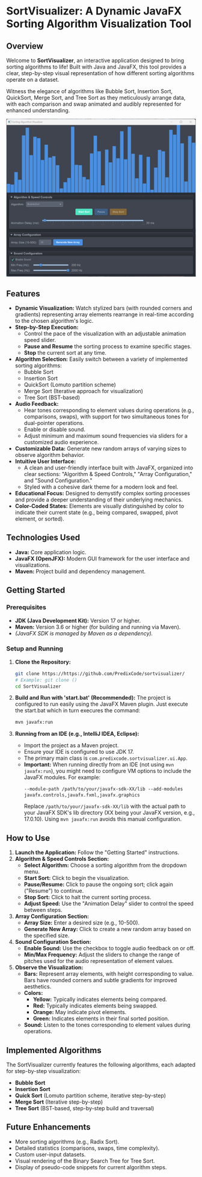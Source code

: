 # SortVisualizer: A Dynamic JavaFX Sorting Algorithm Visualization Tool

## Overview

Welcome to **SortVisualizer**, an interactive application designed to bring sorting algorithms to life! Built with Java and JavaFX, this tool provides a clear, step-by-step visual representation of how different sorting algorithms operate on a dataset.

Witness the elegance of algorithms like Bubble Sort, Insertion Sort, QuickSort, Merge Sort, and Tree Sort as they meticulously arrange data, with each comparison and swap animated and audibly represented for enhanced understanding.

![SortVisualizer UI](./GUI.png) 

## Features

* **Dynamic Visualization:** Watch stylized bars (with rounded corners and gradients) representing array elements rearrange in real-time according to the chosen algorithm's logic.
* **Step-by-Step Execution:**
    * Control the pace of the visualization with an adjustable animation speed slider.
    * **Pause and Resume** the sorting process to examine specific stages.
    * **Stop** the current sort at any time.
* **Algorithm Selection:** Easily switch between a variety of implemented sorting algorithms:
    * Bubble Sort
    * Insertion Sort
    * QuickSort (Lomuto partition scheme)
    * Merge Sort (Iterative approach for visualization)
    * Tree Sort (BST-based)
* **Audio Feedback:**
    * Hear tones corresponding to element values during operations (e.g., comparisons, swaps), with support for two simultaneous tones for dual-pointer operations.
    * Enable or disable sound.
    * Adjust minimum and maximum sound frequencies via sliders for a customized audio experience.
* **Customizable Data:** Generate new random arrays of varying sizes to observe algorithm behavior.
* **Intuitive User Interface:**
    * A clean and user-friendly interface built with JavaFX, organized into clear sections: "Algorithm & Speed Controls," "Array Configuration," and "Sound Configuration."
    * Styled with a cohesive dark theme for a modern look and feel.
* **Educational Focus:** Designed to demystify complex sorting processes and provide a deeper understanding of their underlying mechanics.
* **Color-Coded States:** Elements are visually distinguished by color to indicate their current state (e.g., being compared, swapped, pivot element, or sorted).

## Technologies Used

* **Java:** Core application logic.
* **JavaFX (OpenJFX):** Modern GUI framework for the user interface and visualizations.
* **Maven:** Project build and dependency management.

## Getting Started

### Prerequisites

* **JDK (Java Development Kit):** Version 17 or higher.
* **Maven:** Version 3.6 or higher (for building and running via Maven).
* *(JavaFX SDK is managed by Maven as a dependency).*

### Setup and Running

1.  **Clone the Repository:**
    ```bash
    git clone https://https://github.com/PredixCode/sortvisualizer/
    # Example: git clone ()
    cd SortVisualizer
    ```

2.  **Build and Run with 'start.bat' (Recommended):**
    The project is configured to run easily using the JavaFX Maven plugin.
    Just execute the start.bat which in turn execures the command:
    ```bash
    mvn javafx:run
    ```


3.  **Running from an IDE (e.g., IntelliJ IDEA, Eclipse):**
    * Import the project as a Maven project.
    * Ensure your IDE is configured to use JDK 17.
    * The primary main class is `com.predixcode.sortvisualizer.ui.App`.
    * **Important:** When running directly from an IDE (not using `mvn javafx:run`), you might need to configure VM options to include the JavaFX modules. For example:
        ```
        --module-path /path/to/your/javafx-sdk-XX/lib --add-modules javafx.controls,javafx.fxml,javafx.graphics 
        ```
        Replace `/path/to/your/javafx-sdk-XX/lib` with the actual path to your JavaFX SDK's lib directory (XX being your JavaFX version, e.g., 17.0.10). Using `mvn javafx:run` avoids this manual configuration.

## How to Use

1.  **Launch the Application:** Follow the "Getting Started" instructions.
2.  **Algorithm & Speed Controls Section:**
    * **Select Algorithm:** Choose a sorting algorithm from the dropdown menu.
    * **Start Sort:** Click to begin the visualization.
    * **Pause/Resume:** Click to pause the ongoing sort; click again ("Resume") to continue.
    * **Stop Sort:** Click to halt the current sorting process.
    * **Adjust Speed:** Use the "Animation Delay" slider to control the speed between steps.
3.  **Array Configuration Section:**
    * **Array Size:** Enter a desired size (e.g., 10-500).
    * **Generate New Array:** Click to create a new random array based on the specified size.
4.  **Sound Configuration Section:**
    * **Enable Sound:** Use the checkbox to toggle audio feedback on or off.
    * **Min/Max Frequency:** Adjust the sliders to change the range of pitches used for the audio representation of element values.
5.  **Observe the Visualization:**
    * **Bars:** Represent array elements, with height corresponding to value. Bars have rounded corners and subtle gradients for improved aesthetics.
    * **Colors:**
        * **Yellow:** Typically indicates elements being compared.
        * **Red:** Typically indicates elements being swapped.
        * **Orange:** May indicate pivot elements.
        * **Green:** Indicates elements in their final sorted position.
    * **Sound:** Listen to the tones corresponding to element values during operations.

## Implemented Algorithms

The SortVisualizer currently features the following algorithms, each adapted for step-by-step visualization:

* **Bubble Sort**
* **Insertion Sort**
* **Quick Sort** (Lomuto partition scheme, iterative step-by-step)
* **Merge Sort** (Iterative step-by-step)
* **Tree Sort** (BST-based, step-by-step build and traversal)

## Future Enhancements

* More sorting algorithms (e.g., Radix Sort).
* Detailed statistics (comparisons, swaps, time complexity).
* Custom user-input datasets.
* Visual rendering of the Binary Search Tree for Tree Sort.
* Display of pseudo-code snippets for current algorithm steps.
